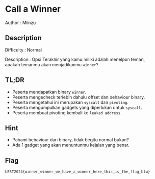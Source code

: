 # Call a Winner

Author : Miinzu

## Description

Difficulty : Normal

Description : Opsi Terakhir yang kamu miliki adalah menelpon teman, apakah temanmu akan menjadikanmu `winner`?

## TL;DR

- Peserta mendapatkan binary `winner`.
- Peserta mengecheck terlebih dahulu offset dan behaviour binary.
- Peserta mengetahui ini merupakan `syscall` dan `pivoting`.
- Peserta mengumpulkan gadgets yang diperlukan untuk `syscall`.
- Peserta membuat pivoting kembali ke `leaked address`.

## Hint

- Pahami behaviour dari binary, tidak begitu normal bukan?
- Ada 1 gadget yang akan menuntunmu kejalan yang benar.

## Flag

```
LEST2024{winner_winner_we_have_a_winner_here_this_is_the_flag_btw}
```
